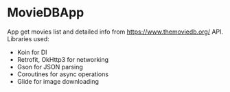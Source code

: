 # MovieDBApp

App get movies list and detailed info from https://www.themoviedb.org/ API. 
Libraries used:
- Koin for DI
- Retrofit, OkHttp3 for networking
- Gson for JSON parsing
- Coroutines for async operations
- Glide for image downloading
